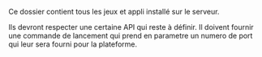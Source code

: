 Ce dossier contient tous les jeux et appli installé sur le serveur.

Ils devront respecter une certaine API qui reste à définir.
Il doivent fournir une commande de lancement qui prend en parametre un numero de port qui leur sera fourni pour la plateforme.

